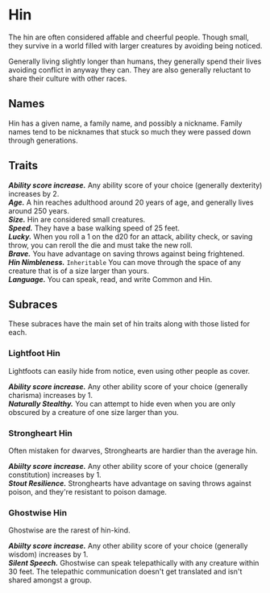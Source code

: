 # Hin
The hin are often considered affable and cheerful people. Though small, they survive in a world filled with larger creatures by avoiding being noticed.

Generally living slightly longer than humans, they generally spend their lives avoiding conflict in anyway they can. They are also generally reluctant to share their culture with other races.

## Names
Hin has a given name, a family name, and possibly a nickname. Family names tend to be nicknames that stuck so much they were passed down through generations.

## Traits
***Ability score increase.*** Any ability score of your choice (generally dexterity) increases by 2.<br>
***Age.*** A hin reaches adulthood around 20 years of age, and generally lives around 250 years.<br>
***Size.*** Hin are considered small creatures.<br>
***Speed.*** They have a base walking speed of 25 feet.<br>
***Lucky.*** When you roll a 1 on the d20 for an attack, ability check, or saving throw, you can reroll the die and must take the new roll.<br>
***Brave.*** You have advantage on saving throws against being frightened.<br>
***Hin Nimbleness.*** `Inheritable` You can move through the space of any creature that is of a size larger than yours.<br>
***Language.*** You can speak, read, and write Common and Hin.

## Subraces
These subraces have the main set of hin traits along with those listed for each.

### Lightfoot Hin
Lightfoots can easily hide from notice, even using other people as cover.

***Ability score increase.*** Any other ability score of your choice (generally charisma) increases by 1.<br>
***Naturally Stealthy.*** You can attempt to hide even when you are only obscured by a creature of one size larger than you.

### Strongheart Hin
Often mistaken for dwarves, Stronghearts are hardier than the average hin.

***Abiilty score increase.*** Any other ability score of your choice (generally constitution) increases by 1.<br>
***Stout Resilience.*** Stronghearts have advantage on saving throws against poison, and they're resistant to poison damage.

### Ghostwise Hin
Ghostwise are the rarest of hin-kind.

***Abiilty score increase.*** Any other ability score of your choice (generally wisdom) increases by 1.<br>
***Silent Speech.*** Ghostwise can speak telepathically with any creature within 30 feet. The telepathic communication doesn't get translated and isn't shared amongst a group.